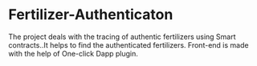 # Fertilizer-Authenticaton
The project deals with the tracing of authentic fertilizers using Smart contracts..It helps to find the authenticated fertilizers. Front-end is made with the help of One-click Dapp plugin.
